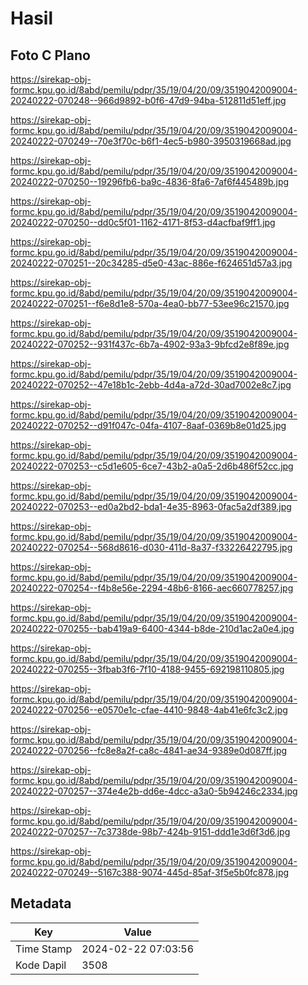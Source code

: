 # Hasil

## Foto C Plano

https://sirekap-obj-formc.kpu.go.id/8abd/pemilu/pdpr/35/19/04/20/09/3519042009004-20240222-070248--966d9892-b0f6-47d9-94ba-512811d51eff.jpg

https://sirekap-obj-formc.kpu.go.id/8abd/pemilu/pdpr/35/19/04/20/09/3519042009004-20240222-070249--70e3f70c-b6f1-4ec5-b980-3950319668ad.jpg

https://sirekap-obj-formc.kpu.go.id/8abd/pemilu/pdpr/35/19/04/20/09/3519042009004-20240222-070250--19296fb6-ba9c-4836-8fa6-7af6f445489b.jpg

https://sirekap-obj-formc.kpu.go.id/8abd/pemilu/pdpr/35/19/04/20/09/3519042009004-20240222-070250--dd0c5f01-1162-4171-8f53-d4acfbaf9ff1.jpg

https://sirekap-obj-formc.kpu.go.id/8abd/pemilu/pdpr/35/19/04/20/09/3519042009004-20240222-070251--20c34285-d5e0-43ac-886e-f624651d57a3.jpg

https://sirekap-obj-formc.kpu.go.id/8abd/pemilu/pdpr/35/19/04/20/09/3519042009004-20240222-070251--f6e8d1e8-570a-4ea0-bb77-53ee96c21570.jpg

https://sirekap-obj-formc.kpu.go.id/8abd/pemilu/pdpr/35/19/04/20/09/3519042009004-20240222-070252--931f437c-6b7a-4902-93a3-9bfcd2e8f89e.jpg

https://sirekap-obj-formc.kpu.go.id/8abd/pemilu/pdpr/35/19/04/20/09/3519042009004-20240222-070252--47e18b1c-2ebb-4d4a-a72d-30ad7002e8c7.jpg

https://sirekap-obj-formc.kpu.go.id/8abd/pemilu/pdpr/35/19/04/20/09/3519042009004-20240222-070252--d91f047c-04fa-4107-8aaf-0369b8e01d25.jpg

https://sirekap-obj-formc.kpu.go.id/8abd/pemilu/pdpr/35/19/04/20/09/3519042009004-20240222-070253--c5d1e605-6ce7-43b2-a0a5-2d6b486f52cc.jpg

https://sirekap-obj-formc.kpu.go.id/8abd/pemilu/pdpr/35/19/04/20/09/3519042009004-20240222-070253--ed0a2bd2-bda1-4e35-8963-0fac5a2df389.jpg

https://sirekap-obj-formc.kpu.go.id/8abd/pemilu/pdpr/35/19/04/20/09/3519042009004-20240222-070254--568d8616-d030-411d-8a37-f33226422795.jpg

https://sirekap-obj-formc.kpu.go.id/8abd/pemilu/pdpr/35/19/04/20/09/3519042009004-20240222-070254--f4b8e56e-2294-48b6-8166-aec660778257.jpg

https://sirekap-obj-formc.kpu.go.id/8abd/pemilu/pdpr/35/19/04/20/09/3519042009004-20240222-070255--bab419a9-6400-4344-b8de-210d1ac2a0e4.jpg

https://sirekap-obj-formc.kpu.go.id/8abd/pemilu/pdpr/35/19/04/20/09/3519042009004-20240222-070255--3fbab3f6-7f10-4188-9455-692198110805.jpg

https://sirekap-obj-formc.kpu.go.id/8abd/pemilu/pdpr/35/19/04/20/09/3519042009004-20240222-070256--e0570e1c-cfae-4410-9848-4ab41e6fc3c2.jpg

https://sirekap-obj-formc.kpu.go.id/8abd/pemilu/pdpr/35/19/04/20/09/3519042009004-20240222-070256--fc8e8a2f-ca8c-4841-ae34-9389e0d087ff.jpg

https://sirekap-obj-formc.kpu.go.id/8abd/pemilu/pdpr/35/19/04/20/09/3519042009004-20240222-070257--374e4e2b-dd6e-4dcc-a3a0-5b94246c2334.jpg

https://sirekap-obj-formc.kpu.go.id/8abd/pemilu/pdpr/35/19/04/20/09/3519042009004-20240222-070257--7c3738de-98b7-424b-9151-ddd1e3d6f3d6.jpg

https://sirekap-obj-formc.kpu.go.id/8abd/pemilu/pdpr/35/19/04/20/09/3519042009004-20240222-070249--5167c388-9074-445d-85af-3f5e5b0fc878.jpg


## Metadata

| Key        | Value               |
| ---------- | ------------------- |
| Time Stamp | 2024-02-22 07:03:56 |
| Kode Dapil | 3508                |



